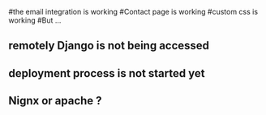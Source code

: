 #the email integration is working
#Contact page is working
#custom css is working
#But ...
 ##  remotely Django is not being accessed
 ##  deployment process is not started yet
 ##   Nignx or apache ?
